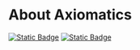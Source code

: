 # About Axiomatics

[![Static Badge](https://img.shields.io/badge/axiomatics-000000?style=social&logo=twitter&label=Follow%20us&link=https%3A%2F%2Ftwitter.com%2Faxiomatics)](https://www.twitter.com/axiomatics)
[![Static Badge](https://img.shields.io/badge/axiomatics-000000?style=social&logo=youtube&label=Subscribe&link=https%3A%2F%2Fwww.youtube.com%2Fc%2Faxiomatics)](https://www.youtube.com/axiomatics)
